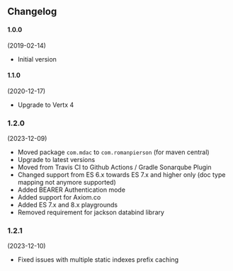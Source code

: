 ## Changelog


#### 1.0.0

(2019-02-14)

* Initial version

#### 1.1.0

(2020-12-17)

* Upgrade to Vertx 4


### 1.2.0

(2023-12-09)

* Moved package `com.mdac` to `com.romanpierson` (for maven central)
* Upgrade to latest versions
* Moved from Travis CI to Github Actions / Gradle Sonarqube Plugin
* Changed support from ES 6.x towards ES 7.x and higher only (doc type mapping not anymore supported)
* Added BEARER Authentication mode
* Added support for Axiom.co
* Added ES 7.x and 8.x playgrounds
* Removed requirement for jackson databind library

### 1.2.1

(2023-12-10)

* Fixed issues with multiple static indexes prefix caching
